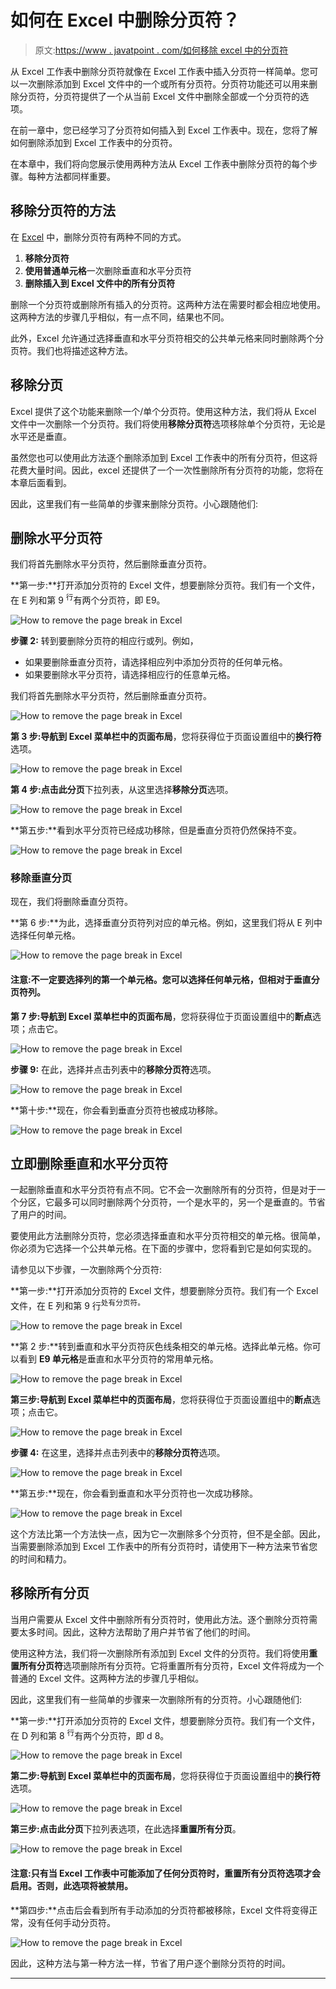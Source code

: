 # 如何在 Excel 中删除分页符？

> 原文:[https://www . javatpoint . com/如何移除 excel 中的分页符](https://www.javatpoint.com/how-to-remove-the-page-break-in-excel)

从 Excel 工作表中删除分页符就像在 Excel 工作表中插入分页符一样简单。您可以一次删除添加到 Excel 文件中的一个或所有分页符。分页符功能还可以用来删除分页符，分页符提供了一个从当前 Excel 文件中删除全部或一个分页符的选项。

在前一章中，您已经学习了分页符如何插入到 Excel 工作表中。现在，您将了解如何删除添加到 Excel 工作表中的分页符。

在本章中，我们将向您展示使用两种方法从 Excel 工作表中删除分页符的每个步骤。每种方法都同样重要。

## 移除分页符的方法

在 [Excel](https://www.javatpoint.com/excel-tutorial) 中，删除分页符有两种不同的方式。

1.  **移除分页符**
2.  **使用普通单元格**一次删除垂直和水平分页符
3.  **删除插入到 Excel 文件中的所有分页符**

删除一个分页符或删除所有插入的分页符。这两种方法在需要时都会相应地使用。这两种方法的步骤几乎相似，有一点不同，结果也不同。

此外，Excel 允许通过选择垂直和水平分页符相交的公共单元格来同时删除两个分页符。我们也将描述这种方法。

## 移除分页

Excel 提供了这个功能来删除一个/单个分页符。使用这种方法，我们将从 Excel 文件中一次删除一个分页符。我们将使用**移除分页符**选项移除单个分页符，无论是水平还是垂直。

虽然您也可以使用此方法逐个删除添加到 Excel 工作表中的所有分页符，但这将花费大量时间。因此，excel 还提供了一个一次性删除所有分页符的功能，您将在本章后面看到。

因此，这里我们有一些简单的步骤来删除分页符。小心跟随他们:

## 删除水平分页符

我们将首先删除水平分页符，然后删除垂直分页符。

**第一步:**打开添加分页符的 Excel 文件，想要删除分页符。我们有一个文件，在 E 列和第 9 <sup>行</sup>有两个分页符，即 E9。

![How to remove the page break in Excel](img/f29cc4b9ae9aaf00369f3e9ac6994cae.png)

**步骤 2:** 转到要删除分页符的相应行或列。例如，

*   如果要删除垂直分页符，请选择相应列中添加分页符的任何单元格。
*   如果要删除水平分页符，请选择相应行的任意单元格。

我们将首先删除水平分页符，然后删除垂直分页符。

![How to remove the page break in Excel](img/57b5818cb96d82aaab79afd961ccaac7.png)

**第 3 步:**导航到 Excel 菜单栏中的**页面布局**，您将获得位于页面设置组中的**换行符**选项。

![How to remove the page break in Excel](img/b21afa55504a1fcbfb8643a8c195d0d7.png)

**第 4 步:**点击此**分页**下拉列表，从这里选择**移除分页**选项。

![How to remove the page break in Excel](img/abcd44a24da456370b7fefd45eabec3a.png)

**第五步:**看到水平分页符已经成功移除，但是垂直分页符仍然保持不变。

![How to remove the page break in Excel](img/299e865b3664780a294e6de3c19d9363.png)

### 移除垂直分页

现在，我们将删除垂直分页符。

**第 6 步:**为此，选择垂直分页符列对应的单元格。例如，这里我们将从 E 列中选择任何单元格。

![How to remove the page break in Excel](img/1c0c93d04ffbdd9c56130ad5aee7b5f5.png)

#### 注意:不一定要选择列的第一个单元格。您可以选择任何单元格，但相对于垂直分页符列。

**第 7 步:**导航到 Excel 菜单栏中的**页面布局**，您将获得位于页面设置组中的**断点**选项；点击它。

![How to remove the page break in Excel](img/e9ecdefb6487cf427acd9197c4706e1e.png)

**步骤 9:** 在此，选择并点击列表中的**移除分页符**选项。

![How to remove the page break in Excel](img/5543a71da46ed9b49cbcc311356b39be.png)

**第十步:**现在，你会看到垂直分页符也被成功移除。

![How to remove the page break in Excel](img/3926c142dea372a30931a2f4cdd0d33d.png)

## 立即删除垂直和水平分页符

一起删除垂直和水平分页符有点不同。它不会一次删除所有的分页符，但是对于一个分区，它最多可以同时删除两个分页符，一个是水平的，另一个是垂直的。节省了用户的时间。

要使用此方法删除分页符，您必须选择垂直和水平分页符相交的单元格。很简单，你必须为它选择一个公共单元格。在下面的步骤中，您将看到它是如何实现的。

请参见以下步骤，一次删除两个分页符:

**第一步:**打开添加分页符的 Excel 文件，想要删除分页符。我们有一个 Excel 文件，在 E 列和第 9 行<sup>处有分页符。</sup>

![How to remove the page break in Excel](img/ba85625d28afb0deea2f765b2ace5e1f.png)

**第 2 步:**转到垂直和水平分页符灰色线条相交的单元格。选择此单元格。你可以看到 **E9 单元格**是垂直和水平分页符的常用单元格。

![How to remove the page break in Excel](img/3de4c4e130ddb82d5c021636c1a89b8e.png)

**第三步:**导航到 Excel 菜单栏中的**页面布局**，您将获得位于页面设置组中的**断点**选项；点击它。

![How to remove the page break in Excel](img/a9f9b0178dac3f5b1ff3a49c506ef411.png)

**步骤 4:** 在这里，选择并点击列表中的**移除分页符**选项。

![How to remove the page break in Excel](img/f1a22dce51ec40c8af5e4eff4a6c7e80.png)

**第五步:**现在，你会看到垂直和水平分页符也一次成功移除。

![How to remove the page break in Excel](img/7c63e0f025a24bbe1c5b6d9c2fa636fe.png)

这个方法比第一个方法快一点，因为它一次删除多个分页符，但不是全部。因此，当需要删除添加到 Excel 工作表中的所有分页符时，请使用下一种方法来节省您的时间和精力。

## 移除所有分页

当用户需要从 Excel 文件中删除所有分页符时，使用此方法。逐个删除分页符需要太多时间。因此，这种方法帮助了用户并节省了他们的时间。

使用这种方法，我们将一次删除所有添加到 Excel 文件的分页符。我们将使用**重置所有分页符**选项删除所有分页符。它将重置所有分页符，Excel 文件将成为一个普通的 Excel 文件。这两种方法的步骤几乎相似。

因此，这里我们有一些简单的步骤来一次删除所有的分页符。小心跟随他们:

**第一步:**打开添加分页符的 Excel 文件，想要删除分页符。我们有一个文件，在 D 列和第 8 <sup>行</sup>有两个分页符，即 d 8。

![How to remove the page break in Excel](img/5d58d26130e1af9a96e48dc348b3316c.png)

**第二步:**导航到 Excel 菜单栏中的**页面布局**，您将获得位于页面设置组中的**换行符**选项。

![How to remove the page break in Excel](img/dde876cd1356d2001f8cb4e45e8cc4c3.png)

**第三步:**点击此**分页**下拉列表选项，在此选择**重置所有分页**。

![How to remove the page break in Excel](img/3aa8c364d7b61cd06c461ec5f56362bd.png)

#### 注意:只有当 Excel 工作表中可能添加了任何分页符时，重置所有分页符选项才会启用。否则，此选项将被禁用。

**第四步:**点击后会看到所有手动添加的分页符都被移除，Excel 文件将变得正常，没有任何手动分页符。

![How to remove the page break in Excel](img/7ed5a5373130535ccd5b7983ad9ba4c2.png)

因此，这种方法与第一种方法一样，节省了用户逐个删除分页符的时间。

* * *